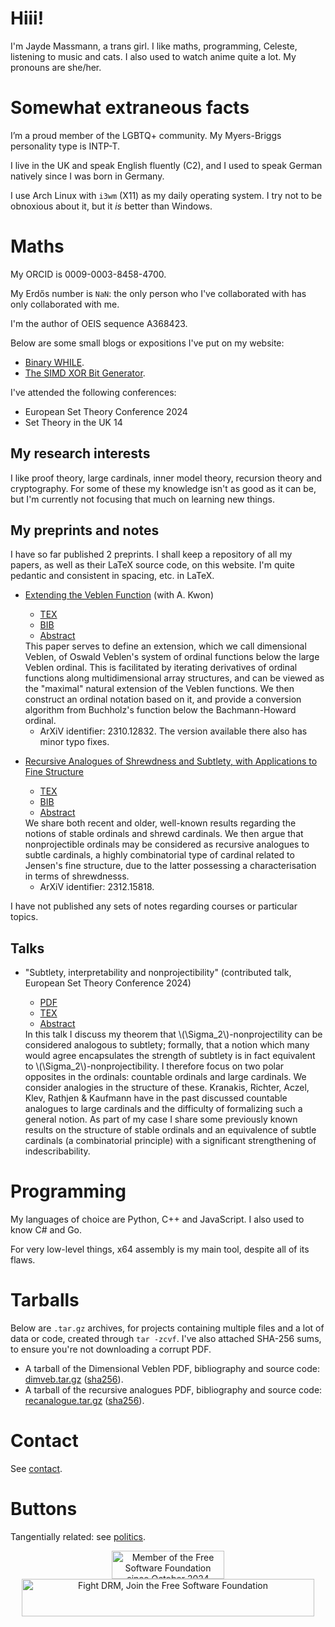 <!-- MathJax, Bootstrap and jQuery CDNs -->

<script type="text/javascript" src="https://cdnjs.cloudflare.com/ajax/libs/mathjax/2.7.3/MathJax.js?config=TeX-AMS-MML_HTMLorMML"></script>
<script src="https://ajax.googleapis.com/ajax/libs/jquery/3.7.1/jquery.min.js"></script>
<script src="https://maxcdn.bootstrapcdn.com/bootstrap/3.4.1/js/bootstrap.min.js"></script>
<link rel="stylesheet" href="https://maxcdn.bootstrapcdn.com/bootstrap/3.4.1/css/bootstrap.min.css">

# Hiii!

I'm Jayde Massmann, a trans girl. I like maths, programming, Celeste, listening to music and cats. I also used to watch anime quite a lot. My pronouns are she/her.

# Somewhat extraneous facts

I’m a proud member of the LGBTQ+ community. My Myers-Briggs personality type is INTP-T.

I live in the UK and speak English fluently (C2), and I used to speak German natively since I was born in Germany.

I use Arch Linux with `i3wm` (X11) as my daily operating system. I try not to be obnoxious about it, but it *is* better than Windows.

# Maths

My ORCID is 0009-0003-8458-4700.

My Erdős number is `NaN`: the only person who I've collaborated with has only collaborated with me.

I'm the author of OEIS sequence A368423.

Below are some small blogs or expositions I've put on my website:

- [Binary WHILE](blog/BW.md).
- [The SIMD XOR Bit Generator](blog/SXBG.md).

I've attended the following conferences:

- European Set Theory Conference 2024
- Set Theory in the UK 14

## My research interests

I like proof theory, large cardinals, inner model theory, recursion theory and cryptography. For some of these my knowledge isn't as good as it can be, but I'm currently not focusing that much on learning new things.

## My preprints and notes

I have so far published 2 preprints. I shall keep a repository of all my papers, as well as their LaTeX source code, on this website. I'm quite pedantic and consistent in spacing, etc. in LaTeX.

- [Extending the Veblen Function](papers/DimVeb/Dimensional_Veblen.pdf) (with A. Kwon)
  - [TEX](papers/DimVeb/main.tex)
  - [BIB](papers/DimVeb/main.bib)
  - <a data-toggle="collapse" href="#collapseAbstract1" role="button" aria-expanded="false" aria-controls="collapseAbstract1">Abstract</a>

  <div class="collapse" id="collapseAbstract1">

  <div class="card card-body">
    This paper serves to define an extension, which we call dimensional Veblen, of Oswald Veblen's system of ordinal functions below the large Veblen ordinal. This is facilitated by iterating derivatives of ordinal functions along multidimensional array structures, and can be viewed as the "maximal" natural extension of the Veblen functions. We then construct an ordinal notation based on it, and provide a conversion algorithm from Buchholz's function below the Bachmann-Howard ordinal.
  </div>
  </div>

  - ArXiV identifier: 2310.12832. The version available there also has minor typo fixes.

- [Recursive Analogues of Shrewdness and Subtlety, with Applications to Fine Structure](papers/RecAnalogue/Recursive_Analogues_of_Shrewdness_and_Subtlety__with_Applications_to_Fine_Structure.pdf)
  - [TEX](papers/RecAnalogue/main.tex)
  - [BIB](papers/RecAnalogue/main.bib)
  - <a data-toggle="collapse" href="#collapseAbstract2" role="button" aria-expanded="false" aria-controls="collapseAbstract2">Abstract</a>

  <div class="collapse" id="collapseAbstract2">

  <div class="card card-body">
    We share both recent and older, well-known results regarding the notions of stable ordinals and shrewd cardinals. We then argue that nonprojectible ordinals may be considered as recursive analogues to subtle cardinals, a highly combinatorial type of cardinal related to Jensen's fine structure, due to the latter possessing a characterisation in terms of shrewdnesss.
  </div>
  </div>

  - ArXiV identifier: 2312.15818.

I have not published any sets of notes regarding courses or particular topics.

## Talks

- "Subtlety, interpretability and nonprojectibility" (contributed talk, European Set Theory Conference 2024)
  - [PDF](slides/RecSub/Slides.pdf)
  - [TEX](slides/RecSub/main.tex)
  - <a data-toggle="collapse" href="#collapseAbstract3" role="button" aria-expanded="false" aria-controls="collapseAbstract3">Abstract</a>

  <div class="collapse" id="collapseAbstract3">

  <div class="card card-body">
    In this talk I discuss my theorem that \(\Sigma_2\)-nonprojectility can be considered analogous to subtlety; formally, that a notion which many would agree encapsulates the strength of subtlety is in fact equivalent to \(\Sigma_2\)-nonprojectibility. I therefore focus on two polar opposites in the ordinals: countable ordinals and large cardinals. We consider analogies in the structure of these. Kranakis, Richter, Aczel, Klev, Rathjen & Kaufmann have in the past discussed countable analogues to large cardinals and the difficulty of formalizing such a general notion. As part of my case I share some previously known results on the structure of stable ordinals and an equivalence of subtle cardinals (a combinatorial principle) with a significant strengthening of indescribability.
  </div>
  </div>

# Programming

My languages of choice are Python, C++ and JavaScript. I also used to know C# and Go.

For very low-level things, x64 assembly is my main tool, despite all of its flaws.

# Tarballs

Below are `.tar.gz` archives, for projects containing multiple files and a lot of data or code, created through `tar -zcvf`. I've also attached SHA-256 sums, to ensure you're not downloading a corrupt PDF.

- A tarball of the Dimensional Veblen PDF, bibliography and source code: [dimveb.tar.gz](tarballs/dimveb.tar.gz) ([sha256](sha256sums/dimveb.tar.gz.sha256)).
- A tarball of the recursive analogues PDF, bibliography and source code: [recanalogue.tar.gz](tarballs/recanalogue.tar.gz) ([sha256](sha256sums/recanalogue.tar.gz.sha256)).

# Contact

See [contact](contact.md).

# Buttons

Tangentially related: see [politics](politics.md).

<div align="center">
<a href="https://www.fsf.org/">
<img src="https://static.fsf.org/nosvn/associate/crm/6777766.png" alt = "Member of the Free Software Foundation since October 2024" width="180" height="45" border="0" align="middle" />
</a>
<a href="https://www.defectivebydesign.org/">
<img src="https://www.defectivebydesign.org/sites/nodrm.civicactions.net/files/images/fsf_DBD_468x60.png" alt="Fight DRM, Join the Free Software Foundation" width="468" height="60" border="0" align="middle" />
</a>
</div>

